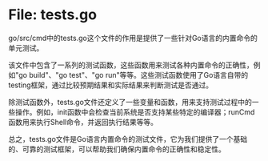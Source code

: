 # File: tests.go

go/src/cmd中的tests.go这个文件的作用是提供了一些针对Go语言的内置命令的单元测试。

该文件中包含了一系列的测试函数，这些函数用来测试各种内置命令的正确性，例如"go build"、"go test"、"go run"等等。这些测试函数使用了Go语言自带的testing框架，通过比较预期结果和实际结果来判断测试是否通过。

除测试函数外，tests.go文件还定义了一些变量和函数，用来支持测试过程中的一些操作。例如，init函数中会检查当前系统是否支持某些特定的编译器；runCmd函数用来执行Shell命令，并返回执行结果等等。

总之，tests.go文件是Go语言内置命令的测试文件，它为我们提供了一个基础的、可靠的测试框架，可以帮助我们确保内置命令的正确性和稳定性。

